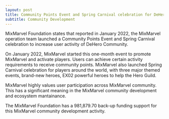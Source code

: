```yaml
---
layout: post
title: Community Points Event and Spring Carnival celebration for DeHero Users
subtitle: Community Development 
---
```


MixMarvel Foundation states that reported in January 2022, the MixMarvel operation team launched a Community Points Event and Spring Carnival celebration to increase user activity of DeHero Community. 

On January 2022, MixMarvel started this one-month event to promote MixMarvel and activate players.  Users can achieve certain activity requirements to receive community points. MixMarvel also launched Spring Carnival celebration for players around the world, with three major themed events, brand-new heroes, EX02 powerful heroes to help the Hero Guild.

MixMarvel highly values user participation across MixMarvel community. This has a significant meaning in the MixMarvel community development and ecosystem mantainance. 

The MixMarvel Foundation has a 981,879.70 back-up funding support for this MixMarvel community development activity. 
